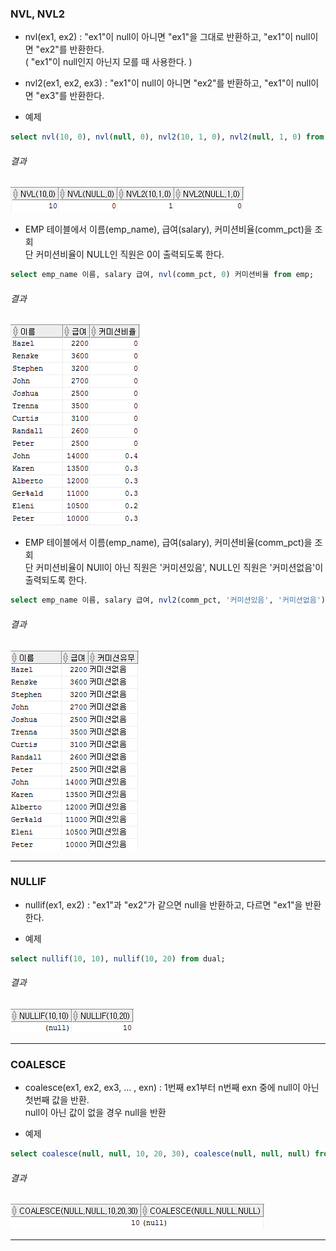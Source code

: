 

### NVL, NVL2
- nvl(ex1, ex2) : "ex1"이 null이 아니면 "ex1"을 그대로 반환하고, "ex1"이 null이면 "ex2"를 반환한다.  
( "ex1"이 null인지 아닌지 모를 때 사용한다. )
- nvl2(ex1, ex2, ex3) : "ex1"이 null이 아니면 "ex2"를 반환하고, "ex1"이 null이면 "ex3"를 반환한다.

- 예제

```sql
select nvl(10, 0), nvl(null, 0), nvl2(10, 1, 0), nvl2(null, 1, 0) from dual;
```

###### 결과

![결과8-1](/image_file/결과8-1.png)

- EMP 테이블에서 이름(emp_name), 급여(salary), 커미션비율(comm_pct)을 조회  
단 커미션비율이 NULL인 직원은 0이 출력되도록 한다.

```sql
select emp_name 이름, salary 급여, nvl(comm_pct, 0) 커미션비율 from emp;
```
 ###### 결과
 
![결과8-2](/image_file/결과8-2.png)

- EMP 테이블에서 이름(emp_name), 급여(salary), 커미션비율(comm_pct)을 조회  
단 커미션비율이 NUll이 아닌 직원은 '커미션있음', NULL인 직원은 '커미션없음'이 출력되도록 한다.

```sql
select emp_name 이름, salary 급여, nvl2(comm_pct, '커미션있음', '커미션없음') 커미션유무 from emp;
```

 ###### 결과
 
![결과8-3](/image_file/결과8-3.png)

****

### NULLIF
- nullif(ex1, ex2) : "ex1"과 "ex2"가 같으면 null을 반환하고, 다르면 "ex1"을 반환한다.

- 예제

```sql
select nullif(10, 10), nullif(10, 20) from dual;
```

 ###### 결과
 
![결과8-4](/image_file/결과8-4.png)

****

### COALESCE
- coalesce(ex1, ex2, ex3, ... , exn) : 1번째 ex1부터 n번째 exn 중에 null이 아닌 첫번째 값을 반환.  
null이 아닌 값이 없을 경우 null을 반환

- 예제

```sql
select coalesce(null, null, 10, 20, 30), coalesce(null, null, null) from dual;
```

 ###### 결과
 
![결과8-5](/image_file/결과8-5.png)

****
